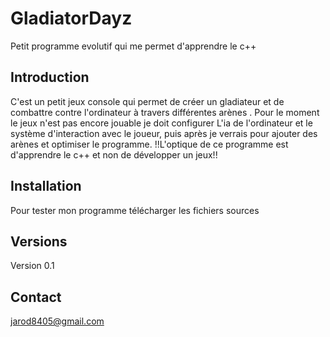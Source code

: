 <snippet>
  
# GladiatorDayz
Petit programme evolutif qui me permet d'apprendre le c++
## Introduction
C'est un petit jeux console qui permet de créer un gladiateur et de combattre contre l'ordinateur à travers différentes arènes .
Pour le moment le jeux n'est pas encore jouable je doit configurer L'ia de l'ordinateur et le système d'interaction avec le joueur, puis après je verrais pour ajouter des arènes et optimiser le programme. 
!!L'optique de ce programme est d'apprendre le c++ et non de développer un jeux!!
## Installation
Pour tester mon programme télécharger les fichiers sources
## Versions
Version 0.1
## Contact
jarod8405@gmail.com

  
</snippet>
